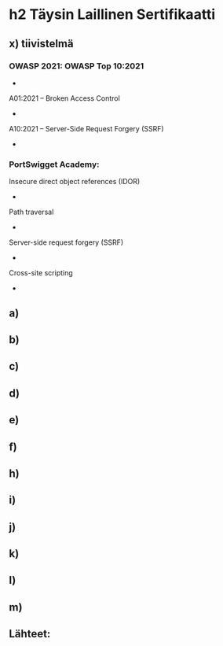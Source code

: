 # h2 Täysin Laillinen Sertifikaatti

## x) tiivistelmä

### OWASP 2021: OWASP Top 10:2021

*

A01:2021 – Broken Access Control

*

A10:2021 – Server-Side Request Forgery (SSRF)

*

### PortSwigget Academy:

Insecure direct object references (IDOR)

*

Path traversal

*

Server-side request forgery (SSRF)

*

Cross-site scripting

*

## a)

## b)

## c)

## d)

## e)

## f)

## h)

## i)

## j)

## k)

## l)

## m)

## Lähteet:
